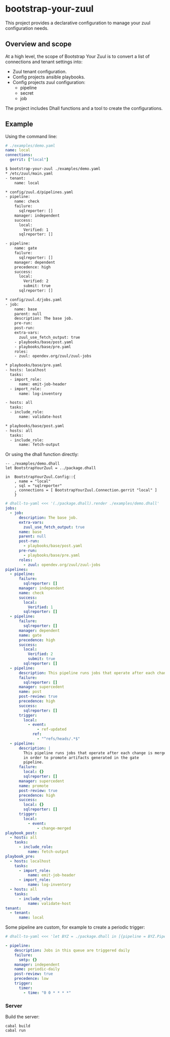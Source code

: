 # bootstrap-your-zuul

This project provides a declarative configuration to manage your zuul configuration needs.

## Overview and scope

At a high level, the scope of Bootstrap Your Zuul is to convert a list of connections and tenant settings
into:

- Zuul tenant configuration.
- Config projects ansible playbooks.
- Config projects zuul configuration:
  - pipeline
  - secret
  - job

The project includes Dhall functions and a tool to create the configurations.

## Example

Using the command line:

```yaml
# ./examples/demo.yaml
name: local
connections:
  gerrit: ["local"]
```

```bash
$ bootstrap-your-zuul ./examples/demo.yaml
* /etc/zuul/main.yaml
- tenant:
    name: local

* config/zuul.d/pipelines.yaml
- pipeline:
    name: check
    failure:
      sqlreporter: []
    manager: independent
    success:
      local:
        Verified: 1
      sqlreporter: []

- pipeline:
    name: gate
    failure:
      sqlreporter: []
    manager: dependent
    precedence: high
    success:
      local:
        Verified: 2
        submit: true
      sqlreporter: []

* config/zuul.d/jobs.yaml
- job:
    name: base
    parent: null
    description: The base job.
    pre-run:
    post-run:
    extra-vars:
      zuul_use_fetch_output: true
    - playbooks/base/post.yaml
    - playbooks/base/pre.yaml
    roles:
    - zuul: opendev.org/zuul/zuul-jobs

* playbooks/base/pre.yaml
- hosts: localhost
  tasks:
  - import_role:
      name: emit-job-header
  - import_role:
      name: log-inventory

- hosts: all
  tasks:
  - include_role:
      name: validate-host

* playbooks/base/post.yaml
- hosts: all
  tasks:
  - include_role:
      name: fetch-output
```

Or using the dhall function directly:

```dhall
-- ./examples/demo.dhall
let BootstrapYourZuul = ../package.dhall

in  BootstrapYourZuul.Config::{
    , name = "local"
    , sql = "sqlreporter"
    , connections = [ BootstrapYourZuul.Connection.gerrit "local" ]
    }

```

```yaml
# dhall-to-yaml <<< '(./package.dhall).render ./examples/demo.dhall'
jobs:
  - job:
      description: The base job.
      extra-vars:
        zuul_use_fetch_output: true
      name: base
      parent: null
      post-run:
        - playbooks/base/post.yaml
      pre-run:
        - playbooks/base/pre.yaml
      roles:
        - zuul: opendev.org/zuul/zuul-jobs
pipelines:
  - pipeline:
      failure:
        sqlreporter: []
      manager: independent
      name: check
      success:
        local:
          Verified: 1
        sqlreporter: []
  - pipeline:
      failure:
        sqlreporter: []
      manager: dependent
      name: gate
      precedence: high
      success:
        local:
          Verified: 2
          submit: true
        sqlreporter: []
  - pipeline:
      description: This pipeline runs jobs that operate after each change is merged.
      failure:
        sqlreporter: []
      manager: supercedent
      name: post
      post-review: true
      precedence: high
      success:
        sqlreporter: []
      trigger:
        local:
          - event:
              - ref-updated
            ref:
              - "^refs/heads/.*$"
  - pipeline:
      description: |
        This pipeline runs jobs that operate after each change is merged
        in order to promote artifacts generated in the gate
        pipeline.
      failure:
        local: {}
        sqlreporter: []
      manager: supercedent
      name: promote
      post-review: true
      precedence: high
      success:
        local: {}
        sqlreporter: []
      trigger:
        local:
          - event:
              - change-merged
playbook_post:
  - hosts: all
    tasks:
      - include_role:
          name: fetch-output
playbook_pre:
  - hosts: localhost
    tasks:
      - import_role:
          name: emit-job-header
      - import_role:
          name: log-inventory
  - hosts: all
    tasks:
      - include_role:
          name: validate-host
tenant:
  - tenant:
      name: local

```

Some pipeline are custom, for example to create a periodic trigger:

```yaml
# dhall-to-yaml <<< 'let BYZ = ./package.dhall in [{pipeline = BYZ.Pipeline.periodic BYZ.Pipeline.Frequency.daily BYZ.Zuul.Pipeline.Reporter.Smtp.default}]'

- pipeline:
    description: Jobs in this queue are triggered daily
    failure:
      smtp: {}
    manager: independent
    name: periodic-daily
    post-review: true
    precedence: low
    trigger:
      timer:
        - time: "0 0 * * * *"

```

### Server

Build the server:

```ShellSession
cabal build
cabal run
```
